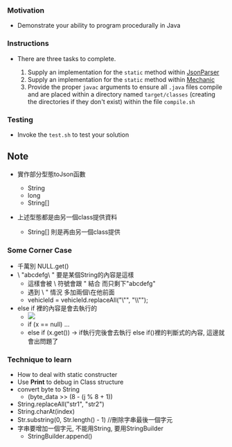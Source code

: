 ### Motivation
* Demonstrate your ability to program procedurally in Java

### Instructions
* There are three tasks to complete.


  1) Supply an implementation for the `static` method within [JsonParser](src/main/java/edu/nyu/cs9053/homework2/JsonParser.java)
  2) Supply an implementation for the `static` method within [Mechanic](src/main/java/edu/nyu/cs9053/homework2/Mechanic.java)
  3) Provide the proper `javac` arguments to ensure all `.java` files compile and are placed within a directory named `target/classes` (creating the directories if they don't exist) within the file `compile.sh`

### Testing
* Invoke the `test.sh` to test your solution

## Note
- 實作部分型態toJson函數
  - String
  - long
  - String[]

- 上述型態都是由另一個class提供資料
  - String[] 則是再由另一個class提供

### Some Corner Case
  - 千萬別 NULL.get()
  - \ "abcdefg\ " 要是某個String的內容是這樣
    - 這樣會被 \ 符號會跟 " 結合 而只剩下"abcdefg"
    - 遇到 \ " 情況 多加兩個\在他前面
    - vehicleId = vehicleId.replaceAll("\\\"", "\\\\\"");
  - else if 裡的內容是會去執行的
    - ![](assets/markdown-img-paste-20190916155720910.png)
    - if (x == null) ...
    - else if (x.get()) -> if執行完後會去執行 else if()裡的判斷式的內容, 這邊就會出問題了

### Technique to learn
  - How to deal with static constructer
  - Use __Print__ to debug in Class structure
  - convert byte to String
    - (byte_data >> (8 - (j % 8 + 1))
  - String.replaceAll("str1", "str2")
  - String.charAt(index)
  - Str.substring(0, Str.length() - 1) //刪除字串最後一個字元
  - 字串要增加一個字元, 不能用String, 要用StringBuilder
    - StringBuilder.append()
